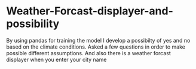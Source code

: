 # Weather-Forcast-displayer-and-possibility
By using pandas for training the model I develop a possibilty of yes and no based on the climate conditions. Asked a few questions in order to make possible different assumptions. And also there is a weather forcast displayer when you enter your city name
